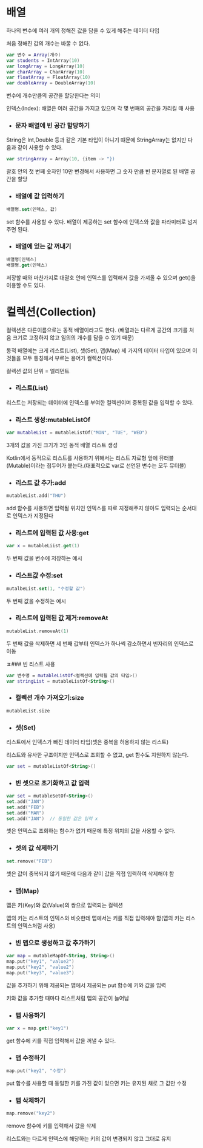  # 배열
하나의 변수에 여러 개의 정해진 값을 담을 수 있게 해주는 데이터 타입

처음 정해진 값의 개수는 바꿀 수 없다.

```kotlin 
var 변수 = Array(개수)
var students = IntArray(10)
var longArray = LongArray(10)
var charArray = CharArray(10)
var floatArray = FloatArray(10)
var doubleArray = DoubleArray(10)
```
변수에 개수만큼의 공간을 할당한다는 의미

인덱스(Index): 배열은 여러 공간을 가지고 있으며 각 몇 번째의 공간을 가리킬 때 사용

- ### 문자 배열에 빈 공간 할당하기
String은 Int,Double 등과 같은 기본 타입이 아니기 떄문에 StringArray는 없지만 다음과 같이 사용할 수 있다.

```kotlin
var stringArray = Array(10, {item -> "})
```
괄호 안의 첫 번째 숫자인 10만 변경해서 사용하면 그 숫자 만큼 빈 문자열로 된 배열 공간을 할당

- ### 배열에 값 입력하기

```kotlin
배열명.set(인덱스, 값)
```

set 함수를 사용할 수 있다. 배열이 제공하는 set 함수에 인덱스와 값을 파라미터로 넘겨주면 된다.

- ### 배열에 있는 값 꺼내기
```kotlin
배열명[인덱스]
배열명.get(인덱스)
```
저장할 때와 마찬가지로 대괄호 안에 인덱스를 입력해서 값을 가져올 수 있으며 get()을 이용할 수도 있다.

 # 컬렉션(Collection)
컬렉션은 다른이름으로는 동적 배열이라고도 한다.
(배열과는 다르게 공간의 크기를 처음 크기로 고정하지 않고 임의의 개수를 담을 수 있기 때문)

동적 배열에는 크게 리스트(List), 셋(Set), 맵(Map) 세 가지의 데이터 타입이 있으며 이것들을 모두 통칭해서 부르는 용어가 컬렉션이다.

컬렉션 값의 단위 = 엘리먼트 

- ### 리스트(List)
리스트는 저장되는 데이터에 인덱스를 부여한 컬렉션이며 중복된 값을 입력할 수 있다.

- ### 리스트 생성:mutableListOf
```kotlin
var mutableList = mutableListOf("MON", "TUE", "WED")
```

3개의 값을 가진 크기가 3인 동적 배열 리스트 생성

Kotlin에서 동적으로 리스트를 사용하기 위해서는 리스트 자료형 앞에 뮤터블(Mutable)이라는 접두어가 붙는다.(대표적으로 var로 선언된 변수는 모두 뮤터블)

- ### 리스트 값 추가:add
```kotlin
mutableList.add("THU")
```

add 함수를 사용하면 입력될 위치인 인덱스를 따로 지정해주지 않아도 입력되는 순서대로 인덱스가 지정된다

- ### 리스트에 입력된 값 사용:get
```kotlin
var x = mutableLiist.get(1)
```

두 번째 값을 변수에 저장하는 예시

- ### 리스트값 수정:set
```kotlin
mutalbeList.set(1, "수정할 값")
```

두 번째 값을 수정하는 예시

- ### 리스트에 입력된 값 제거:removeAt
```kotlin
mutableList.removeAt(1)
```
두 번째 값을 삭제하면 세 번째 값부터 인덱스가 하나씩 감소하면서 빈자리의 인덱스로 이동

ㅍ### 빈 리스트 사용 
```kotlin
var 변수명 = mutableListOf<컬렉션에 입력될 값의 타입>()
var stringList = mutableListOf<String>()
```

- ### 컬렉션 개수 가져오기:size
```kotlin
mutableList.size
```

- ### 셋(Set)
리스트에서 인덱스가 빠진 데이터 타입(셋은 중복을 허용하지 않는 리스트)

리스트와 유사한 구조이지만 인덱스로 조회할 수 없고, get 함수도 지원하지 않는다.
```kotlin
var set = mutableListOf<String>()
```

- ### 빈 셋으로 초기화하고 값 입력
```kotlin
var set = mutableSetOf<String>()
set.add("JAN")
set.add("FEB")
set.add("MAR")
set.add("JAN")  // 동일한 값은 입력 x
```
셋은 인덱스로 조회하는 함수가 없기 때문에 특정 위치의 값을 사용할 수 없다.

- ### 셋의 값 삭제하기
```kotlin
set.remove("FEB")
```
셋은 값이 중복되지 않기 때문에 다음과 같이 값을 직접 입력하여 삭제해야 함

- ### 맵(Map)
맵은 키(Key)와 값(Value)의 쌍으로 입력되는 컬렉션

맵의 키는 리스트의 인덱스와 비슷한데 맵에서는 키를 직접 입력해야 함(맵의 키는 리스트의 인덱스처럼 사용)

- ### 빈 맵으로 생성하고 값 추가하기
```kotlin
var map = mutableMapOf<String, String>()
map.put("key1", "value2")
map.put("key2", "value2")
map.put("key3", "value3")
```
값을 추가하기 위해 제공되는 맵에서 제공되는 put 함수에 키와 값을 입력

키와 값을 추가할 때마다 리스트처럼 맵의 공간이 늘어남

- ### 맵 사용하기
```kotlin
var x = map.get("key1")
```
get 함수에 키를 직접 입력해서 값을 꺼낼 수 있다.

- ### 맵 수정하기
```kotlin
map.put("key2", "수정")
```
put 함수를 사용할 때 동일한 키를 가진 값이 있으면 키는 유지된 채로 그 값만 수정

- ### 맵 삭제하기
```kotlin
map.remove("key2")
```
remove 함수에 키를 입력해서 값을 삭제

리스트와는 다르게 인덱스에 해당하는 키의 값이 변경되지 않고 그대로 유지